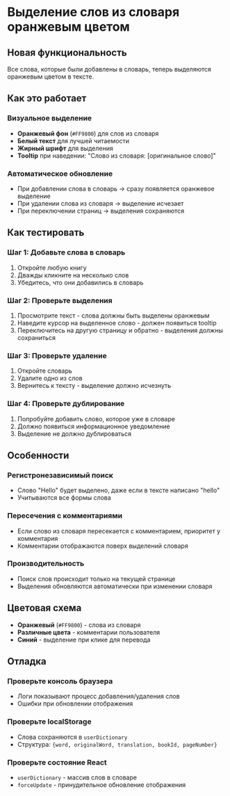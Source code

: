 # Выделение слов из словаря оранжевым цветом

## Новая функциональность

Все слова, которые были добавлены в словарь, теперь выделяются оранжевым цветом в тексте.

## Как это работает

### Визуальное выделение
- **Оранжевый фон** (`#FF9800`) для слов из словаря
- **Белый текст** для лучшей читаемости
- **Жирный шрифт** для выделения
- **Tooltip** при наведении: "Слово из словаря: [оригинальное слово]"

### Автоматическое обновление
- При добавлении слова в словарь → сразу появляется оранжевое выделение
- При удалении слова из словаря → выделение исчезает
- При переключении страниц → выделения сохраняются

## Как тестировать

### Шаг 1: Добавьте слова в словарь
1. Откройте любую книгу
2. Дважды кликните на несколько слов
3. Убедитесь, что они добавились в словарь

### Шаг 2: Проверьте выделения
1. Просмотрите текст - слова должны быть выделены оранжевым
2. Наведите курсор на выделенное слово - должен появиться tooltip
3. Переключитесь на другую страницу и обратно - выделения должны сохраниться

### Шаг 3: Проверьте удаление
1. Откройте словарь
2. Удалите одно из слов
3. Вернитесь к тексту - выделение должно исчезнуть

### Шаг 4: Проверьте дублирование
1. Попробуйте добавить слово, которое уже в словаре
2. Должно появиться информационное уведомление
3. Выделение не должно дублироваться

## Особенности

### Регистронезависимый поиск
- Слово "Hello" будет выделено, даже если в тексте написано "hello"
- Учитываются все формы слова

### Пересечения с комментариями
- Если слово из словаря пересекается с комментарием, приоритет у комментария
- Комментарии отображаются поверх выделений словаря

### Производительность
- Поиск слов происходит только на текущей странице
- Выделения обновляются автоматически при изменении словаря

## Цветовая схема

- **Оранжевый** (`#FF9800`) - слова из словаря
- **Различные цвета** - комментарии пользователя
- **Синий** - выделение при клике для перевода

## Отладка

### Проверьте консоль браузера
- Логи показывают процесс добавления/удаления слов
- Ошибки при обновлении отображения

### Проверьте localStorage
- Слова сохраняются в `userDictionary`
- Структура: `{word, originalWord, translation, bookId, pageNumber}`

### Проверьте состояние React
- `userDictionary` - массив слов в словаре
- `forceUpdate` - принудительное обновление отображения
